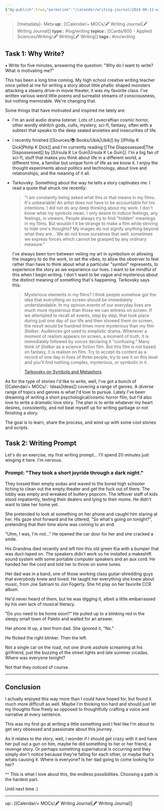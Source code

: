 ```yaml
---
{"dg-publish":true,"permalink":"/calendar/writing-journal/2024-06-11-wj-my-first-writing-entry/","title":"My First Writing Entry"}
---
```



> [!metadata]- Meta
> **up**:: [[Calendar/+ MOCs/🖋 Writing Journal\|🖋 Writing Journal]]
> **type**:: #log/writing
> **topics**:: [[Cards/600 - Applied Sciences/Writing/🖋 Writing\|🖋 Writing]]
> **tags**:: #on/writing

## Task 1: Why Write?

• Write for five minutes, answering the question: "Why do I want to write? What is motivating me?"

This has been a long time coming. My high school creative writing teacher once yelled at me for writing a story about little phallic shaped monsters attacking a steamy drive-in movie theater, it was my favorite class. I've written various weird little poems and surrealist streams of consciousness, but nothing memorable. We're changing that. 

Some things that have motivated and inspired me lately are:
- I'm an avid audio drama listener. Lots of Lovecraftian cosmic horror, other wordly eldritch gods, cults, mystery, sci-fi, fantasy, often with a subtext that speaks to the deep seated anxieties and insecurities of life.
- I recently finished [[Sources/📚 Books/Ubik\|Ubik]] by [[Philip K Dick\|Philip K Dick]] and I'm currently reading [[The Dispossessed\|The Dispossessed]] by [[Ursula K Le Guin\|Ursula K Le Guin]]. I'm a big fan of sci-fi, stuff that makes you think about life in a different world, a different time, a familiar but unique form of life as we know it. I enjoy the thought experiments about politics and technology, about love and relationships, and the meaning of it all. 
- Tarkovsky. Something about the way he tells a story captivates me. I read a quote that struck me recently:
  > "I am constantly being asked what this or that means in my films. It's unbearable! An artist does not have to be accountable for his intentions. I did not do any deep thinking about my work. I don't know what my symbols mean. I only desire to induce feelings, any feelings, in viewers. People always try to find "hidden" meanings in my films. But wouldn't it be strange to make a film while striving to hide one's thoughts? My images do not signify anything beyond what they are... We do not know ourselves that well: sometimes we express forces which cannot be grasped by any ordinary measure."

	I've always been torn between veiling my art in symbolism or allowing the imagery to do the work, to set the vibes, to allow the observer to feel rather than have to think about what a particular "symbol" represents, to experience the story as we experience our lives. I want to be mindful of this when I begin writing. I don't want to be vague and mysterious about the distinct meaning of something that's happening. Tarkovsky says this:
	
	> Mysterious elements in my films? I think people somehow got the idea that everything on screen should be immediately understandable. In my opinion events of our everyday lives are much more mysterious than those we can witness on screen. If we attempted to recall all events, step by step, that took place during just one day of our life and then showed them on screen, the result would be hundred times more mysterious than my film *Stalker*. Audiences got used to simplistic drama. Whenever a moment of realism appears on screen, a moment of truth, it is immediately followed by voices declaring it "confusing." Many think of _Stalker_ as a science fiction film. But this film is not based on fantasy, it is realism on film. Try to accept its content as a record of one day in lives of three people, try to see it on this level and you'll find nothing complex, mysterious, or symbolic in it.
	> 
	> [Tarkovsky on Symbols and Metaphors](http://www.nostalghia.com/TheTopics/Symbols.html)
	

As for the type of stories *I'd* like to write, well, I've got a bunch of [[Calendar/+ MOCs/💡 Ideas\|Ideas]] covering a range of genres. A diverse range of topics and genres is what I'd love to pursue. Lately I've been dreaming of writing a short psychological/cosmic horror film, but I'd also love to write a dramatic love story. The plan is to write whatever my heart desires, consistently, and not beat myself up for writing garbage or not finishing a story. 

The goal is to learn, share the process, and wind up with some cool stories and scripts.


## Task 2: Writing Prompt

Let's do an exercise, my first writing prompt... I'll spend 20 minutes just winging it here. I'm nervous. 

### Prompt: "They took a short joyride through a dark night."

They tossed their empty sodas and waved to the bored high schooler itching to clean out the empty theater and get the fuck out of there. The lobby was empty and wreaked of buttery popcorn. The leftover staff of kids stood impatiently, texting their dealers and lying to their moms. He didn't want to take her home yet. 

She pretended to look at something on her phone and caught him staring at her. His gaze shot forward and he uttered, "So what's going on tonight?", pretending that their time alone was coming to an end. 

"Uhm, I was, I'm not..." He opened the car door for her and she cracked a smile. 

His Grandma died recently and left him this old green Kia with a bumper that was duct-taped on. The speakers didn't work so he installed a makeshift sound system with some portable computer speakers and an aux cord. He handed her the cord and told her to throw on some tunes. 

Her dad was in a band, one of those working class guitar-shredding guys that everybody knew and loved. He taught her everything she knew about music, from Joe Satriani to Jon Fogerty. She hit play on her favorite CCR album.

He'd never heard of them, but he was digging it, albeit a little embarrassed by his own lack of musical literacy. 

"Do you need to be home soon?" He pulled up to a blinking red in the sleepy small town of Paleto and waited for an answer. 

Her phone lit up, a text from dad. She ignored it, "No." 

He flicked the right blinker. Then the left. 

Not a single car on the road, not one drunk asshole screaming at his girlfriend, just the buzzing of the street lights and late summer cicadas. Where was everyone tonight? 

Not that they noticed of course. 


---





## Conclusion

I actually enjoyed this way more than I could have hoped for, but found it much more difficult as well. Maybe I'm thinking too hard and should just let my thoughts flow freely as opposed to thoughtfully crafting a voice and narrative at every sentence.

This was my first go at writing a little something and I feel like I'm about to get very obsessed and passionate about this journey. 

As it relates to the story, well, I wonder if I should get crazy with it and have her pull out a gun on him, maybe he did something to her or her friend, a revenge story. Or perhaps something supernatural is occurring and they simply don't notice because they're falling for each other, or maybe that's whats causing it. Where is everyone? Is her dad going to come looking for her? 

^^ This is what I love about this, the endless possibilities. Choosing a path is the hardest part.

Until next time :)



---
up:: [[Calendar/+ MOCs/🖋 Writing Journal\|🖋 Writing Journal]]